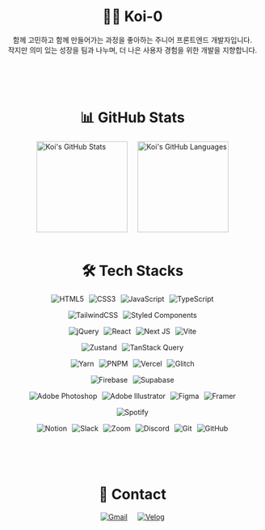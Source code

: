 <h1 align="center">🧑‍💻 Koi-0</h1>

<p align="center">
  함께 고민하고 함께 만들어가는 과정을 좋아하는 주니어 프론트엔드 개발자입니다.<br/>
  작지만 의미 있는 성장을 팀과 나누며, 더 나은 사용자 경험을 위한 개발을 지향합니다.
</p>

<br/><br/><br/>

<h1 align="center">📊 GitHub Stats</h1>

<div style="display: flex; justify-content: center; gap: 20px;">
  <!-- Stats -->
  <div>
    <img src="https://github-readme-stats.vercel.app/api?username=Koi-0&theme=chartreuse-dark&show_icons=true&hide=stars,contribs" alt="Koi's GitHub Stats" height="180px"/>
  </div>
  <!-- Languages -->
  <div>
    <img src="https://github-readme-stats.vercel.app/api/top-langs/?username=Koi-0&langs_count=6&layout=compact&theme=chartreuse-dark&show_icons=true" alt="Koi's GitHub Languages" height="180px"/>
  </div>
</div>

<br/>

<h1 align="center">🛠️ Tech Stacks</h1>

<!-- Frontend 기본 기술 -->
<div style="display: flex; justify-content: center; gap: 10px; flex-wrap: wrap; margin-bottom: 15px;">
  <img src="https://img.shields.io/badge/html5-%23E34F26.svg?style=for-the-badge&logo=html5&logoColor=white" alt="HTML5">
  <img src="https://img.shields.io/badge/css3-%231572B6.svg?style=for-the-badge&logo=css3&logoColor=white" alt="CSS3">
  <img src="https://img.shields.io/badge/javascript-%23323330.svg?style=for-the-badge&logo=javascript&logoColor=%23F7DF1E" alt="JavaScript">
  <img src="https://img.shields.io/badge/typescript-%23007ACC.svg?style=for-the-badge&logo=typescript&logoColor=white" alt="TypeScript">
</div>

<!-- CSS 프레임워크 및 스타일링 -->
<div style="display: flex; justify-content: center; gap: 10px; flex-wrap: wrap; margin-bottom: 15px;">
  <img src="https://img.shields.io/badge/tailwindcss-%2338B2AC.svg?style=for-the-badge&logo=tailwind-css&logoColor=white" alt="TailwindCSS">
  <img src="https://img.shields.io/badge/styled--components-DB7093?style=for-the-badge&logo=styled-components&logoColor=white" alt="Styled Components">
</div>

<!-- Frontend 프레임워크 & 빌드 도구 -->
<div style="display: flex; justify-content: center; gap: 10px; flex-wrap: wrap; margin-bottom: 15px;">
  <img src="https://img.shields.io/badge/jquery-%230769AD.svg?style=for-the-badge&logo=jquery&logoColor=white" alt="jQuery">
  <img src="https://img.shields.io/badge/react-%2320232a.svg?style=for-the-badge&logo=react&logoColor=%2361DAFB" alt="React">
  <img src="https://img.shields.io/badge/Next-black?style=for-the-badge&logo=next.js&logoColor=white" alt="Next JS">
  <img src="https://img.shields.io/badge/vite-%23646CFF.svg?style=for-the-badge&logo=vite&logoColor=white" alt="Vite">
</div>

<!-- 상태 관리 / 데이터 통신 -->
<div style="display: flex; justify-content: center; gap: 10px; flex-wrap: wrap; margin-bottom: 15px;">
  <img src="https://img.shields.io/badge/Zustand-000000?style=for-the-badge&logo=Zustand&logoColor=white" alt="Zustand">
  <img src="https://img.shields.io/badge/TanStack_Query-FF4154?style=for-the-badge&logo=react-query&logoColor=white" alt="TanStack Query">
</div>

<!-- 배포 및 패키지 매니저 -->
<div style="display: flex; justify-content: center; gap: 10px; flex-wrap: wrap; margin-bottom: 15px;">
  <img src="https://img.shields.io/badge/yarn-%232C8EBB.svg?style=for-the-badge&logo=yarn&logoColor=white" alt="Yarn">
  <img src="https://img.shields.io/badge/pnpm-%234a4a4a.svg?style=for-the-badge&logo=pnpm&logoColor=f69220" alt="PNPM">
  <img src="https://img.shields.io/badge/vercel-%23000000.svg?style=for-the-badge&logo=vercel&logoColor=white" alt="Vercel">
  <img src="https://img.shields.io/badge/glitch-%233333FF.svg?style=for-the-badge&logo=glitch&logoColor=white" alt="Glitch">
</div>

<!-- 백엔드 서비스 -->
<div style="display: flex; justify-content: center; gap: 10px; flex-wrap: wrap; margin-bottom: 15px;">
  <img src="https://img.shields.io/badge/firebase-a08021?style=for-the-badge&logo=firebase&logoColor=ffcd34" alt="Firebase">
  <img src="https://img.shields.io/badge/Supabase-3ECF8E?style=for-the-badge&logo=supabase&logoColor=white" alt="Supabase">
</div>

<!-- 디자인 도구 -->
<div style="display: flex; justify-content: center; gap: 10px; flex-wrap: wrap; margin-bottom: 15px;">
  <img src="https://img.shields.io/badge/adobe%20photoshop-%2331A8FF.svg?style=for-the-badge&logo=adobe%20photoshop&logoColor=white" alt="Adobe Photoshop">
  <img src="https://img.shields.io/badge/adobe%20illustrator-%23FF9A00.svg?style=for-the-badge&logo=adobe%20illustrator&logoColor=white" alt="Adobe Illustrator">
  <img src="https://img.shields.io/badge/figma-%23F24E1E.svg?style=for-the-badge&logo=figma&logoColor=white" alt="Figma">
  <img src="https://img.shields.io/badge/Framer-black?style=for-the-badge&logo=framer&logoColor=blue" alt="Framer">
</div>

<!-- 기타 툴 -->
<div style="display: flex; justify-content: center; gap: 10px; flex-wrap: wrap; margin-bottom: 15px;">
  <img src="https://img.shields.io/badge/Spotify-1ED760?style=for-the-badge&logo=spotify&logoColor=white" alt="Spotify">
</div>

<!-- 협업 & 버전 관리 -->
<div style="display: flex; justify-content: center; gap: 10px; flex-wrap: wrap; margin-bottom: 15px;">
  <img src="https://img.shields.io/badge/Notion-%23000000.svg?style=for-the-badge&logo=notion&logoColor=white" alt="Notion">
  <img src="https://img.shields.io/badge/Slack-4A154B?style=for-the-badge&logo=slack&logoColor=white" alt="Slack">
  <img src="https://img.shields.io/badge/Zoom-2D8CFF?style=for-the-badge&logo=zoom&logoColor=white" alt="Zoom">
  <img src="https://img.shields.io/badge/Discord-%235865F2.svg?style=for-the-badge&logo=discord&logoColor=white" alt="Discord">
  <img src="https://img.shields.io/badge/git-%23F05033.svg?style=for-the-badge&logo=git&logoColor=white" alt="Git">
  <img src="https://img.shields.io/badge/github-%23121011.svg?style=for-the-badge&logo=github&logoColor=white" alt="GitHub">
</div>

<br/><br/><br/>

<!-- Contact -->
<h1 align="center">💬 Contact</h1>

<div style="display: flex; justify-content: center; gap: 20px;">
  <!-- Gmail -->
  <a href="mailto:dndud9871@naver.com" target="_blank">
    <img src="https://img.shields.io/badge/Gmail-D14836?style=for-the-badge&logo=gmail&logoColor=white" alt="Gmail">
  </a>
  <!-- Velog -->
  <a href="https://velog.io/@_young" target="_blank">
    <img src="https://img.shields.io/badge/velog-0DBD8B.svg?style=for-the-badge&logo=velog&logoColor=white" alt="Velog">
  </a>
</div>
